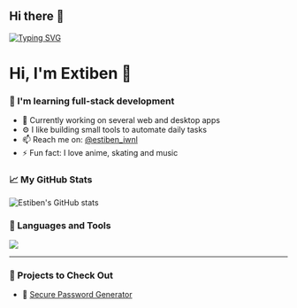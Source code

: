 ##                                                       Hi there 👋
[![Typing SVG](https://readme-typing-svg.demolab.com?font=Fira+Code&weight=900&size=25&pause=1000&color=800080&center=true&vCenter=true&width=403&height=94&lines=Fullstack+developer)](https://git.io/typing-svg)

#                                                       Hi, I'm Extiben 👋

### 🧠 I'm learning full-stack development
- 🌱 Currently working on several web and desktop apps
- ⚙️ I like building small tools to automate daily tasks
- 📫 Reach me on: [@estiben_iwnl](https://instagram.com/estiben_iwnl)
- ⚡ Fun fact: I love anime, skating and music

### 📈 My GitHub Stats
![Estiben's GitHub stats](https://github-readme-stats.vercel.app/api?username=Extiben&show_icons=true&theme=tokyonight)

### 🧰 Languages and Tools

<img src="https://skillicons.dev/icons?i=python,html,css,js,react,git,github,mongodb" />

---

### 🚀 Projects to Check Out

- 🔐 [Secure Password Generator](https://github.com/Extiben/python-safe-password-generator)
